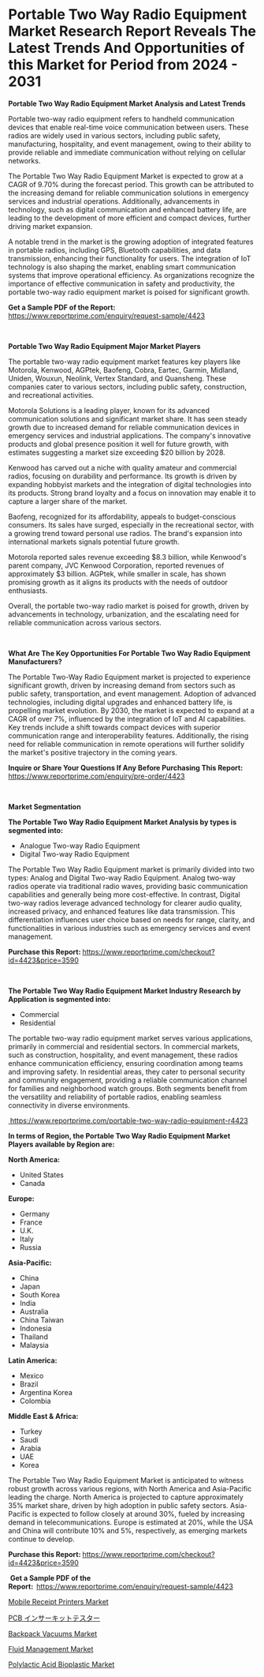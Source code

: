 <p><h1>Portable Two Way Radio Equipment Market Research Report Reveals The Latest Trends And Opportunities of this Market for Period from 2024 - 2031</h1></p><p><strong>Portable Two Way Radio Equipment Market Analysis and Latest Trends</strong></p>
<p><p>Portable two-way radio equipment refers to handheld communication devices that enable real-time voice communication between users. These radios are widely used in various sectors, including public safety, manufacturing, hospitality, and event management, owing to their ability to provide reliable and immediate communication without relying on cellular networks.</p><p>The Portable Two Way Radio Equipment Market is expected to grow at a CAGR of 9.70% during the forecast period. This growth can be attributed to the increasing demand for reliable communication solutions in emergency services and industrial operations. Additionally, advancements in technology, such as digital communication and enhanced battery life, are leading to the development of more efficient and compact devices, further driving market expansion. </p><p>A notable trend in the market is the growing adoption of integrated features in portable radios, including GPS, Bluetooth capabilities, and data transmission, enhancing their functionality for users. The integration of IoT technology is also shaping the market, enabling smart communication systems that improve operational efficiency. As organizations recognize the importance of effective communication in safety and productivity, the portable two-way radio equipment market is poised for significant growth.</p></p>
<p><strong>Get a Sample PDF of the Report:&nbsp;</strong> <a href="https://www.reportprime.com/enquiry/request-sample/4423">https://www.reportprime.com/enquiry/request-sample/4423</a></p>
<p>&nbsp;</p>
<p><strong>Portable Two Way Radio Equipment Major Market Players</strong></p>
<p><p>The portable two-way radio equipment market features key players like Motorola, Kenwood, AGPtek, Baofeng, Cobra, Eartec, Garmin, Midland, Uniden, Wouxun, Neolink, Vertex Standard, and Quansheng. These companies cater to various sectors, including public safety, construction, and recreational activities.</p><p>Motorola Solutions is a leading player, known for its advanced communication solutions and significant market share. It has seen steady growth due to increased demand for reliable communication devices in emergency services and industrial applications. The company's innovative products and global presence position it well for future growth, with estimates suggesting a market size exceeding $20 billion by 2028.</p><p>Kenwood has carved out a niche with quality amateur and commercial radios, focusing on durability and performance. Its growth is driven by expanding hobbyist markets and the integration of digital technologies into its products. Strong brand loyalty and a focus on innovation may enable it to capture a larger share of the market.</p><p>Baofeng, recognized for its affordability, appeals to budget-conscious consumers. Its sales have surged, especially in the recreational sector, with a growing trend toward personal use radios. The brand's expansion into international markets signals potential future growth.</p><p>Motorola reported sales revenue exceeding $8.3 billion, while Kenwood's parent company, JVC Kenwood Corporation, reported revenues of approximately $3 billion. AGPtek, while smaller in scale, has shown promising growth as it aligns its products with the needs of outdoor enthusiasts.</p><p>Overall, the portable two-way radio market is poised for growth, driven by advancements in technology, urbanization, and the escalating need for reliable communication across various sectors.</p></p>
<p>&nbsp;</p>
<p><strong>What Are The Key Opportunities For Portable Two Way Radio Equipment Manufacturers?</strong></p>
<p><p>The Portable Two-Way Radio Equipment market is projected to experience significant growth, driven by increasing demand from sectors such as public safety, transportation, and event management. Adoption of advanced technologies, including digital upgrades and enhanced battery life, is propelling market evolution. By 2030, the market is expected to expand at a CAGR of over 7%, influenced by the integration of IoT and AI capabilities. Key trends include a shift towards compact devices with superior communication range and interoperability features. Additionally, the rising need for reliable communication in remote operations will further solidify the market's positive trajectory in the coming years.</p></p>
<p><strong>Inquire or Share Your Questions If Any Before Purchasing This Report:</strong> <a href="https://www.reportprime.com/enquiry/pre-order/4423">https://www.reportprime.com/enquiry/pre-order/4423</a></p>
<p>&nbsp;</p>
<p><strong>Market Segmentation</strong></p>
<p><strong>The Portable Two Way Radio Equipment Market Analysis by types is segmented into:</strong></p>
<p><ul><li>Analogue Two-way Radio Equipment</li><li>Digital Two-way Radio Equipment</li></ul></p>
<p><p>The Portable Two Way Radio Equipment market is primarily divided into two types: Analog and Digital Two-way Radio Equipment. Analog two-way radios operate via traditional radio waves, providing basic communication capabilities and generally being more cost-effective. In contrast, Digital two-way radios leverage advanced technology for clearer audio quality, increased privacy, and enhanced features like data transmission. This differentiation influences user choice based on needs for range, clarity, and functionalities in various industries such as emergency services and event management.</p></p>
<p><strong>Purchase this Report:&nbsp;</strong><a href="https://www.reportprime.com/checkout?id=4423&price=3590">https://www.reportprime.com/checkout?id=4423&price=3590</a></p>
<p>&nbsp;</p>
<p><strong>The Portable Two Way Radio Equipment Market Industry Research by Application is segmented into:</strong></p>
<p><ul><li>Commercial</li><li>Residential</li></ul></p>
<p><p>The portable two-way radio equipment market serves various applications, primarily in commercial and residential sectors. In commercial markets, such as construction, hospitality, and event management, these radios enhance communication efficiency, ensuring coordination among teams and improving safety. In residential areas, they cater to personal security and community engagement, providing a reliable communication channel for families and neighborhood watch groups. Both segments benefit from the versatility and reliability of portable radios, enabling seamless connectivity in diverse environments.</p></p>
<p><a href="https://www.reportprime.com/portable-two-way-radio-equipment-r4423">&nbsp;https://www.reportprime.com/portable-two-way-radio-equipment-r4423</a></p>
<p><strong>In terms of Region, the Portable Two Way Radio Equipment Market Players available by Region are:</strong></p>
<p>
    <p> <strong> North America: </strong>
        <ul>
            <li>United States</li>
            <li>Canada</li>
        </ul>
        </p> 
    <p> <strong> Europe: </strong>
        <ul>
            <li>Germany</li>
            <li>France</li>
            <li>U.K.</li>
            <li>Italy</li>
            <li>Russia</li>
        </ul>
        </p> 
    <p> <strong> Asia-Pacific: </strong>
        <ul>
            <li>China</li>
            <li>Japan</li>
            <li>South Korea</li>
            <li>India</li>
            <li>Australia</li>
            <li>China Taiwan</li>
            <li>Indonesia</li>
            <li>Thailand</li>
            <li>Malaysia</li>
        </ul>
        </p> 
    <p> <strong> Latin America: </strong>
        <ul>
            <li>Mexico</li>
            <li>Brazil</li>
            <li>Argentina Korea</li>
            <li>Colombia</li>
        </ul>
        </p> 
    <p> <strong> Middle East & Africa: </strong>
        <ul>
            <li>Turkey</li>
            <li>Saudi</li>
            <li>Arabia</li>
            <li>UAE</li>
            <li>Korea</li>
        </ul>
    </p>
    </p>
<p><p>The Portable Two Way Radio Equipment Market is anticipated to witness robust growth across various regions, with North America and Asia-Pacific leading the charge. North America is projected to capture approximately 35% market share, driven by high adoption in public safety sectors. Asia-Pacific is expected to follow closely at around 30%, fueled by increasing demand in telecommunications. Europe is estimated at 20%, while the USA and China will contribute 10% and 5%, respectively, as emerging markets continue to develop.</p></p>
<p><strong>Purchase this Report: </strong><a href="https://www.reportprime.com/checkout?id=4423&price=3590">https://www.reportprime.com/checkout?id=4423&price=3590</a></p>
<p>&nbsp;<strong>Get a Sample PDF of the Report:&nbsp;&nbsp;</strong><a href="https://www.reportprime.com/enquiry/request-sample/4423">https://www.reportprime.com/enquiry/request-sample/4423</a></p>
<p><strong></strong></p>
<p><p><a href="https://www.linkedin.com/pulse/mobile-receipt-printers-market-global-regional-analysis-2024-63xce?trackingId=IrZpXOOzToW7zyyMvKR6Nw%3D%3D">Mobile Receipt Printers Market</a></p><p><a href="https://medium.com/@susanjprice2023/%E6%9C%AA%E6%9D%A5%E3%81%AB%E5%82%99%E3%81%88%E3%81%9F-%E3%82%B0%E3%83%AD%E3%83%BC%E3%83%90%E3%83%ABpcb%E3%82%A4%E3%83%B3%E3%82%B5%E3%83%BC%E3%82%AD%E3%83%83%E3%83%88%E3%83%86%E3%82%B9%E3%82%BF%E3%83%BC%E5%B8%82%E5%A0%B4%E3%81%AB%E9%96%A2%E3%81%99%E3%82%8B%E6%88%A6%E7%95%A5%E7%9A%84%E6%B4%9E%E5%AF%9F-2024%E5%B9%B4-2031%E5%B9%B4-8bea62bf6832">PCB インサーキットテスター</a></p><p><a href="https://www.linkedin.com/pulse/backpack-vacuums-market-report-product-type-cordedcordless-end-vjcce?trackingId=4mWXM1WhTqm%2Bh2yuuspZ9g%3D%3D">Backpack Vacuums Market</a></p><p><a href="https://medium.com/@rosaline5qxwve/the-global-fluid-management-market-is-expected-to-witness-a-compound-annual-growth-rate-cagr-of-6468b6c0e261">Fluid Management Market</a></p><p><a href="https://issuu.com/reportprime-2/docs/polylactic-acid-bioplastic-market-s_ba93b497edaef1">Polylactic Acid Bioplastic Market</a></p></p>